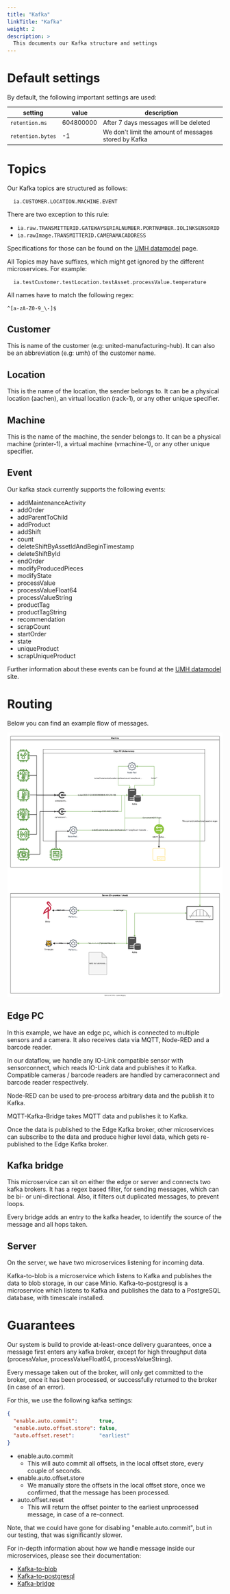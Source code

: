 ```yaml
---
title: "Kafka"
linkTitle: "Kafka"
weight: 2
description: >
  This documents our Kafka structure and settings
---
```


# Default settings
By default, the following important settings are used:

| setting           | value     | description                                           |
|-------------------|-----------|-------------------------------------------------------|
| `retention.ms`    | 604800000 | After 7 days messages will be deleted                 |
| `retention.bytes` | -1        | We don't limit the amount of messages stored by Kafka |

# Topics

Our Kafka topics are structured as follows:

```
  ia.CUSTOMER.LOCATION.MACHINE.EVENT
```

There are two exception to this rule:
- ```ia.raw.TRANSMITTERID.GATEWAYSERIALNUMBER.PORTNUMBER.IOLINKSENSORID```
- ```ia.rawImage.TRANSMITTERID.CAMERAMACADDRESS```

Specifications for those can be found on the [UMH datamodel](https://docs.umh.app/docs/concepts/mqtt/) page. 

All Topics may have suffixes, which might get ignored by the different microservices.
For example:
```
  ia.testCustomer.testLocation.testAsset.processValue.temperature
```

All names have to match the following regex:
```regexp
^[a-zA-Z0-9_\-]$
```

## Customer

This is name of the customer (e.g: united-manufacturing-hub).
It can also be an abbreviation (e.g: umh) of the customer name.

## Location

This is the name of the location, the sender belongs to.
It can be a physical location (aachen), an virtual location (rack-1), or any other unique specifier.

## Machine

This is the name of the machine, the sender belongs to.
It can be a physical machine (printer-1), a virtual machine (vmachine-1), or any other unique specifier.

## Event

Our kafka stack currently supports the following events:

 - addMaintenanceActivity
 - addOrder
 - addParentToChild
 - addProduct
 - addShift
 - count
 - deleteShiftByAssetIdAndBeginTimestamp
 - deleteShiftById
 - endOrder
 - modifyProducedPieces
 - modifyState
 - processValue
 - processValueFloat64
 - processValueString
 - productTag
 - productTagString
 - recommendation
 - scrapCount
 - startOrder
 - state
 - uniqueProduct
 - scrapUniqueProduct

Further information about these events can be found at the [UMH datamodel](https://docs.umh.app/docs/concepts/mqtt/) site.


# Routing

Below you can find an example flow of messages.

![Example kafka flow](flow.drawio.svg)

## Edge PC
In this example, we have an edge pc, which is connected to multiple sensors and a camera.
It also receives data via MQTT, Node-RED and a barcode reader.

In our dataflow, we handle any IO-Link compatible sensor with sensorconnect, which reads IO-Link data and publishes it to Kafka.
Compatible cameras / barcode readers are handled by cameraconnect and barcode reader respectively.

Node-RED can be used to pre-process arbitrary data and the publish it to Kafka.

MQTT-Kafka-Bridge takes MQTT data and publishes it to Kafka.

Once the data is published to the Edge Kafka broker, other microservices can subscribe to the data and produce higher level data,
which gets re-published to the Edge Kafka broker.

## Kafka bridge

This microservice can sit on either the edge or server and connects two kafka brokers.
It has a regex based filter, for sending messages, which can be bi- or uni-directional.
Also, it filters out duplicated messages, to prevent loops.

Every bridge adds an entry to the kafka header, to identify the source of the message and all hops taken.

## Server

On the server, we have two microservices listening for incoming data.

Kafka-to-blob is a microservice which listens to Kafka and publishes the data to blob storage, in our case Minio.
Kafka-to-postgresql is a microservice which listens to Kafka and publishes the data to a PostgreSQL database,
with timescale installed.

# Guarantees

Our system is build to provide at-least-once delivery guarantees, once a message first enters any kafka broker,
except for high throughput data (processValue, processValueFloat64, processValueString).

Every message taken out of the broker, will only get committed to the broker, once it has been processed, or
successfully returned to the broker (in case of an error).

For this, we use the following kafka settings:

```json
{
  "enable.auto.commit":       true,
  "enable.auto.offset.store": false,
  "auto.offset.reset":        "earliest"
}
```

- enable.auto.commit 
  - This will auto commit all offsets, in the local offset store, every couple of seconds.
- enable.auto.offset.store 
  - We manually store the offsets in the local offset store, once we confirmed, that the message has been processed.
- auto.offset.reset
  - This will return the offset pointer to the earliest unprocessed message, in case of a re-connect.

Note, that we could have gone for disabling "enable.auto.commit", but in our testing, that was significantly slower.

For in-depth information about how we handle message inside our microservices, please see their documentation:

- [Kafka-to-blob](/docs/developers/united-manufacturing-hub/kafka-to-blob/)
- [Kafka-to-postgresql](/docs/developers/united-manufacturing-hub/kafka-to-postgresql/)
- [Kafka-bridge](/docs/developers/united-manufacturing-hub/kafka-bridge/)